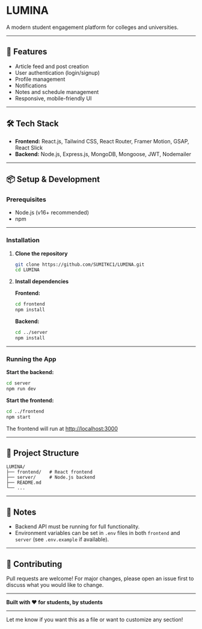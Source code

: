 # LUMINA

A modern student engagement platform for colleges and universities.

---

## 🚀 Features

- Article feed and post creation
- User authentication (login/signup)
- Profile management
- Notifications
- Notes and schedule management
- Responsive, mobile-friendly UI

---

## 🛠 Tech Stack

- **Frontend:** React.js, Tailwind CSS, React Router, Framer Motion, GSAP, React Slick
- **Backend:** Node.js, Express.js, MongoDB, Mongoose, JWT, Nodemailer

---

## 📦 Setup & Development

### Prerequisites

- Node.js (v16+ recommended)
- npm

---

### Installation

1. **Clone the repository**
   ```bash
   git clone https://github.com/SUMITKC1/LUMINA.git
   cd LUMINA
   ```

2. **Install dependencies**

   **Frontend:**
   ```bash
   cd frontend
   npm install
   ```

   **Backend:**
   ```bash
   cd ../server
   npm install
   ```

---

### Running the App

**Start the backend:**
```bash
cd server
npm run dev
```

**Start the frontend:**
```bash
cd ../frontend
npm start
```

The frontend will run at [http://localhost:3000](http://localhost:3000)

---

## 📁 Project Structure

```
LUMINA/
├── frontend/   # React frontend
├── server/     # Node.js backend
├── README.md
└── ...
```

---

## 📝 Notes

- Backend API must be running for full functionality.
- Environment variables can be set in `.env` files in both `frontend` and `server` (see `.env.example` if available).

---

## 🤝 Contributing

Pull requests are welcome! For major changes, please open an issue first to discuss what you would like to change.

---

**Built with ❤️ for students, by students**

---

Let me know if you want this as a file or want to customize any section!
